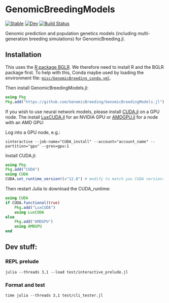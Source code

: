 # GenomicBreedingModels

[![Stable](https://img.shields.io/badge/docs-stable-blue.svg)](https://GenomicBreeding.github.io/GenomicBreedingModels.jl/stable/)
[![Dev](https://img.shields.io/badge/docs-dev-blue.svg)](https://GenomicBreeding.github.io/GenomicBreedingModels.jl/dev/)
[![Build Status](https://github.com/GenomicBreeding/GenomicBreedingModels.jl/actions/workflows/CI.yml/badge.svg?branch=main)](https://github.com/GenomicBreeding/GenomicBreedingModels.jl/actions/workflows/CI.yml?query=branch%3Amain)

Genomic prediction and population genetics models (including multi-generation breeding simulations) for GenomicBreeding.jl.

## Installation

This uses the [R package BGLR](https://github.com/gdlc/BGLR-R). We therefore need to install R and the BGLR package first. To help with this, Conda maybe used by loading the environment file: [`misc/GenomicBreeding_conda.yml`](misc/GenomicBreeding_conda.yml).

Then install GenomicBreedingModels.jl:

```julia
using Pkg
Pkg.add("https://github.com/GenomicBreeding/GenomicBreedingModels.jl")
```

If you wish to use neural network models, please install [CUDA.jl](https://github.com/JuliaGPU/CUDA.jl) on a GPU node. The install [LuxCUDA.jl](https://github.com/LuxDL/LuxCUDA.jl) for an NVIDIA GPU or [AMDGPU.jl](https://github.com/JuliaGPU/AMDGPU.jl) for a node with an AMD GPU:

Log into a GPU node, e.g.:

```shell
sinteractive --job-name="CUDA_install" --account="account_name" --partition="gpu" --gres=gpu:1
```

Install CUDA.jl:

```julia
using Pkg
Pkg.add("CUDA")
using CUDA
CUDA.set_runtime_version!(v"12.8") # modify to match you CUDA version: see shell> nvidia-smi
```

Then restart Julia to download the CUDA_runtime:

```julia
using CUDA
if CUDA.functional(true)
    Pkg.add("LuxCUDA")
    using LuxCUDA
else
    Pkg.add("AMDGPU")
    using AMDGPU
end
```

## Dev stuff:

### REPL prelude

```shell
julia --threads 3,1 --load test/interactive_prelude.jl
```

### Format and test

```shell
time julia --threads 3,1 test/cli_tester.jl
```
